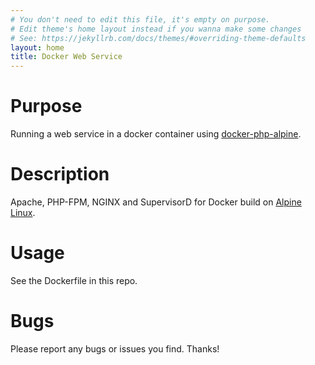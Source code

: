 ```yaml
---
# You don't need to edit this file, it's empty on purpose.
# Edit theme's home layout instead if you wanna make some changes
# See: https://jekyllrb.com/docs/themes/#overriding-theme-defaults
layout: home
title: Docker Web Service
---
```


Purpose
============

Running a web service in a docker container using [docker-php-alpine](https://github.com/LanikSJ/docker-php-alpine).

Description
============

Apache, PHP-FPM, NGINX and SupervisorD for Docker build on [Alpine Linux](http://www.alpinelinux.org/).

Usage
============

See the Dockerfile in this repo.

Bugs
============

Please report any bugs or issues you find. Thanks!

